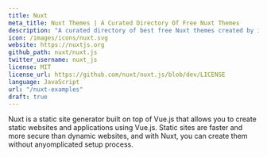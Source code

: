 ```yaml
---
title: Nuxt
meta_title: Nuxt Themes | A Curated Directory Of Free Nuxt Themes
description: "A curated directory of best free Nuxt themes created by independent web designers & developers that are open source, MIT licensed & available for free to download."
icon: /images/icons/nuxt.svg
website: https://nuxtjs.org
github_path: nuxt/nuxt.js
twitter_username: nuxt_js
license: MIT
license_url: https://github.com/nuxt/nuxt.js/blob/dev/LICENSE
language: JavaScript
url: "/nuxt-examples"
draft: true
---
```

Nuxt is a static site generator built on top of Vue.js that allows you to create static websites and applications using Vue.js. Static sites are faster and more secure than dynamic websites, and with Nuxt, you can create them without anyomplicated setup process.
